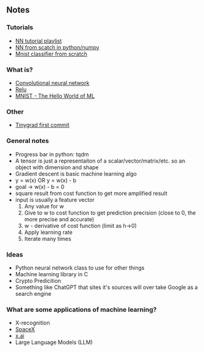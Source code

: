 ## Notes

### Tutorials
- [NN tutorial playlist](https://www.youtube.com/playlist?list=PLQVvvaa0QuDcjD5BAw2DxE6OF2tius3V3)
- [NN from scatch in python/numpy](https://www.youtube.com/watch?v=w8yWXqWQYmU)
- [Mnist classifier from scratch](https://towardsdatascience.com/mnist-handwritten-digits-classification-from-scratch-using-python-numpy-b08e401c4dab)

### What is?
- [Convolutional neural network](https://en.wikipedia.org/wiki/Convolutional_neural_network)
- [Relu](https://machinelearningmastery.com/rectified-linear-activation-function-for-deep-learning-neural-networks/)
- [MNIST - The Hello World of ML](https://en.wikipedia.org/wiki/MNIST_database)

### Other
- [Tinygrad first commit](https://github.com/tinygrad/tinygrad/tree/1bb258350092defd802cf6fbb94b1e8de96935cc)

### General notes
- Progress bar in python: tqdm
- A tensor is just a representaiton of a scalar/vector/matrix/etc. so an object with dimension and shape
- Gradient descent is basic machine learning algo
- y = w(x) OR y = w(x) - b
- goal -> w(x) - b = 0
- square result from cost function to get more amplified result
- input is usually a feature vector
	1. Any value for w
	2. Give to w to cost function to get prediction precision (close to 0, the more precise and accurate)
	3. w - derivative of cost function (limit as h->0)
	4. Apply learning rate
	5. Iterate many times

### Ideas
- Python neural network class to use for other things
- Machine learning library in C
- Crypto Predicition
- Something like ChatGPT that sites it's sources will over take Google as a search engine

### What are some applications of machine learning?
- X-recognition
- [SpaceX](https://www.thecommunityai.org/ai-blog/ai-on-spacex)
- [x.ai](https://x.ai/)
- Large Language Models (LLM)
